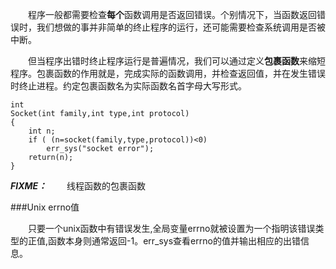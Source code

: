  
&ensp;&ensp;&ensp;&ensp;程序一般都需要检查**每个**函数调用是否返回错误。个别情况下，当函数返回错误时，我们想做的事并非简单的终止程序的运行，还可能需要检查系统调用是否被中断。

&ensp;&ensp;&ensp;&ensp;但当程序出错时终止程序运行是普遍情况，我们可以通过定义**包裹函数**来缩短程序。包裹函数的作用就是，完成实际的函数调用，并检查返回值，并在发生错误时终止进程。约定包裹函数名为实际函数名首字母大写形式。

	int
	Socket(int family,int type,int protocol)
	{
		int n;
		if ( (n=socket(family,type,protocol))<0)
			err_sys("socket error");
		return(n);
	}

***FIXME：***
&ensp;&ensp;&ensp;&ensp;线程函数的包裹函数

###Unix errno值

&ensp;&ensp;&ensp;&ensp;只要一个unix函数中有错误发生,全局变量errno就被设置为一个指明该错误类型的正值,函数本身则通常返回-1。err_sys查看errno的值并输出相应的出错信息。
